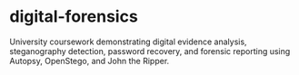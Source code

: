 # digital-forensics
University coursework demonstrating digital evidence analysis, steganography detection, password recovery, and forensic reporting using Autopsy, OpenStego, and John the Ripper.
